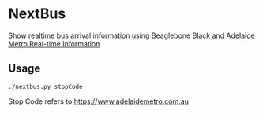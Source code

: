 # NextBus

Show realtime bus arrival information using Beaglebone Black and [Adelaide Metro Real-time Information](http://data.sa.gov.au/dataset/adelaide-metro-real-time-passenger-information/resource/329c0b1d-24c3-4748-a1c3-c38c275d0554)

## Usage

```
./nextbus.py stopCode
```
Stop Code refers to https://www.adelaidemetro.com.au
